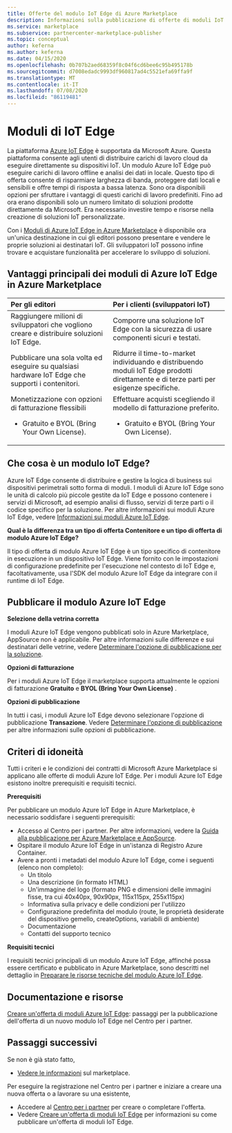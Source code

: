 ```yaml
---
title: Offerte del modulo IoT Edge di Azure Marketplace
description: Informazioni sulla pubblicazione di offerte di moduli IoT Edge in Azure Marketplace.
ms.service: marketplace
ms.subservice: partnercenter-marketplace-publisher
ms.topic: conceptual
author: keferna
ms.author: keferna
ms.date: 04/15/2020
ms.openlocfilehash: 0b707b2aed68359f8c04f6cd6bee6c95b495178b
ms.sourcegitcommit: d7008edadc9993df960817ad4c5521efa69ffa9f
ms.translationtype: MT
ms.contentlocale: it-IT
ms.lasthandoff: 07/08/2020
ms.locfileid: "86119481"
---
```

# <a name="iot-edge-modules"></a>Moduli di IoT Edge

La piattaforma [Azure IoT Edge](https://azure.microsoft.com/services/iot-edge/) è supportata da Microsoft Azure.  Questa piattaforma consente agli utenti di distribuire carichi di lavoro cloud da eseguire direttamente su dispositivi IoT.  Un modulo Azure IoT Edge può eseguire carichi di lavoro offline e analisi dei dati in locale. Questo tipo di offerta consente di risparmiare larghezza di banda, proteggere dati locali e sensibili e offre tempi di risposta a bassa latenza.  Sono ora disponibili opzioni per sfruttare i vantaggi di questi carichi di lavoro predefiniti. Fino ad ora erano disponibili solo un numero limitato di soluzioni prodotte direttamente da Microsoft.  Era necessario investire tempo e risorse nella creazione di soluzioni IoT personalizzate.

Con i [Moduli di Azure IoT Edge in Azure Marketplace](https://azuremarketplace.microsoft.com/marketplace/apps/category/internet-of-things?page=1) è disponibile ora un'unica destinazione in cui gli editori possono presentare e vendere le proprie soluzioni ai destinatari IoT. Gli sviluppatori IoT possono infine trovare e acquistare funzionalità per accelerare lo sviluppo di soluzioni.  

## <a name="key-benefits-of-iot-edge-modules-in-azure-marketplace"></a>Vantaggi principali dei moduli di Azure IoT Edge in Azure Marketplace

| **Per gli editori**    | **Per i clienti (sviluppatori IoT)**  |
| :------------------- | :-------------------|
| Raggiungere milioni di sviluppatori che vogliono creare e distribuire soluzioni IoT Edge.  | Comporre una soluzione IoT Edge con la sicurezza di usare componenti sicuri e testati. |
| Pubblicare una sola volta ed eseguire su qualsiasi hardware IoT Edge che supporti i contenitori. | Ridurre il time-to-market individuando e distribuendo moduli IoT Edge prodotti direttamente e di terze parti per esigenze specifiche. |
| Monetizzazione con opzioni di fatturazione flessibili <ul> <li> Gratuito e BYOL (Bring Your Own License). </li> </ul> | Effettuare acquisti scegliendo il modello di fatturazione preferito. <ul> <li> Gratuito e BYOL (Bring Your Own License). </li> </ul> |

## <a name="what-is-an-iot-edge-module"></a>Che cosa è un modulo IoT Edge?

Azure IoT Edge consente di distribuire e gestire la logica di business sui dispositivi perimetrali sotto forma di moduli. I moduli di Azure IoT Edge sono le unità di calcolo più piccole gestite da IoT Edge e possono contenere i servizi di Microsoft, ad esempio analisi di flusso, servizi di terze parti o il codice specifico per la soluzione. Per altre informazioni sui moduli Azure IoT Edge, vedere [Informazioni sui moduli Azure IoT Edge](../iot-edge/iot-edge-modules.md).

**Qual è la differenza tra un tipo di offerta Contenitore e un tipo di offerta di modulo Azure IoT Edge?**

Il tipo di offerta di modulo Azure IoT Edge è un tipo specifico di contenitore in esecuzione in un dispositivo IoT Edge. Viene fornito con le impostazioni di configurazione predefinite per l'esecuzione nel contesto di IoT Edge e, facoltativamente, usa l'SDK del modulo Azure IoT Edge da integrare con il runtime di IoT Edge.

## <a name="publishing-your-iot-edge-module"></a>Pubblicare il modulo Azure IoT Edge

**Selezione della vetrina corretta**

I moduli Azure IoT Edge vengono pubblicati solo in Azure Marketplace, AppSource non è applicabile.  Per altre informazioni sulle differenze e sui destinatari delle vetrine, vedere [Determinare l'opzione di pubblicazione per la soluzione](determine-your-listing-type.md).
 
**Opzioni di fatturazione**

Per i moduli Azure IoT Edge il marketplace supporta attualmente le opzioni di fatturazione **Gratuito** e **BYOL (Bring Your Own License)** .
 
**Opzioni di pubblicazione**

In tutti i casi, i moduli Azure IoT Edge devono selezionare l'opzione di pubblicazione **Transazione**.  Vedere [Determinare l'opzione di pubblicazione](determine-your-listing-type.md) per altre informazioni sulle opzioni di pubblicazione.  

## <a name="eligibility-criteria"></a>Criteri di idoneità

Tutti i criteri e le condizioni dei contratti di Microsoft Azure Marketplace si applicano alle offerte di moduli Azure IoT Edge.  Per i moduli Azure IoT Edge esistono inoltre prerequisiti e requisiti tecnici.  

**Prerequisiti**

Per pubblicare un modulo Azure IoT Edge in Azure Marketplace, è necessario soddisfare i seguenti prerequisiti:

- Accesso al Centro per i partner. Per altre informazioni, vedere la [Guida alla pubblicazione per Azure Marketplace e AppSource](marketplace-publishers-guide.md).
- Ospitare il modulo Azure IoT Edge in un'istanza di Registro Azure Container. 
- Avere a pronti i metadati del modulo Azure IoT Edge, come i seguenti (elenco non completo): 
    - Un titolo
    - Una descrizione (in formato HTML)
    - Un'immagine del logo (formato PNG e dimensioni delle immagini fisse, tra cui 40x40px, 90x90px, 115x115px, 255x115px)
    - Informativa sulla privacy e delle condizioni per l'utilizzo
    - Configurazione predefinita del modulo (route, le proprietà desiderate del dispositivo gemello, createOptions, variabili di ambiente)
    - Documentazione
    - Contatti del supporto tecnico

**Requisiti tecnici**

I requisiti tecnici principali di un modulo Azure IoT Edge, affinché possa essere certificato e pubblicato in Azure Marketplace, sono descritti nel dettaglio in [Preparare le risorse tecniche del modulo Azure IoT Edge](./partner-center-portal/create-iot-edge-module-asset.md).

## <a name="documentation-and-resources"></a>Documentazione e risorse

[Creare un'offerta di moduli Azure IoT Edge](./partner-center-portal/azure-iot-edge-module-creation.md): passaggi per la pubblicazione dell'offerta di un nuovo modulo IoT Edge nel Centro per i partner.

## <a name="next-steps"></a>Passaggi successivi

Se non è già stato fatto,

- [Vedere le informazioni](https://azuremarketplace.microsoft.com/sell) sul marketplace.

Per eseguire la registrazione nel Centro per i partner e iniziare a creare una nuova offerta o a lavorare su una esistente,

- Accedere al [Centro per i partner](https://partner.microsoft.com/dashboard/account/v3/enrollment/introduction/partnership) per creare o completare l'offerta.
- Vedere [Creare un'offerta di moduli IoT Edge](./partner-center-portal/azure-iot-edge-module-creation.md) per informazioni su come pubblicare un'offerta di moduli IoT Edge.
